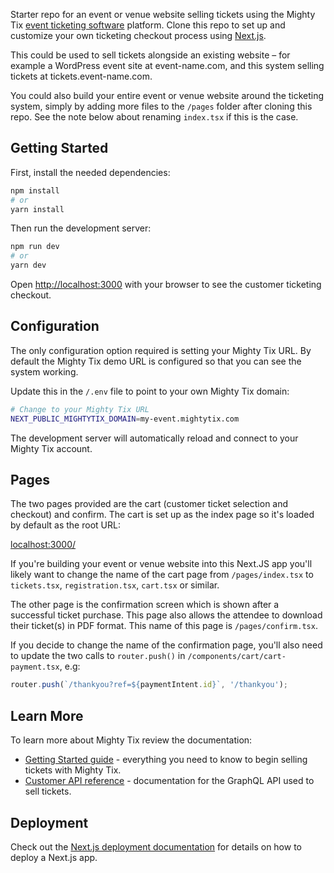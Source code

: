 Starter repo for an event or venue website selling tickets using the Mighty Tix [event ticketing software](https://mightytix.com/) platform. Clone this repo to set up and customize your own ticketing checkout process using [Next.js](https://nextjs.org/).

This could be used to sell tickets alongside an existing website – for example a WordPress event site at event-name.com, and this system selling tickets at tickets.event-name.com.

You could also build your entire event or venue website around the ticketing system, simply by adding more files to the `/pages` folder after cloning this repo. See the note below about renaming `index.tsx` if this is the case.

## Getting Started

First, install the needed dependencies:

```bash
npm install
# or
yarn install
```

Then run the development server:

```bash
npm run dev
# or
yarn dev
```

Open [http://localhost:3000](http://localhost:3000) with your browser to see the customer ticketing checkout.

## Configuration

The only configuration option required is setting your Mighty Tix URL. By default the Mighty Tix demo URL is configured so that you can see the system working.

Update this in the `/.env` file to point to your own Mighty Tix domain:

```bash
# Change to your Mighty Tix URL
NEXT_PUBLIC_MIGHTYTIX_DOMAIN=my-event.mightytix.com
```

The development server will automatically reload and connect to your Mighty Tix account.

## Pages

The two pages provided are the cart (customer ticket selection and checkout) and confirm. The cart is set up as the index page so it's loaded by default as the root URL:

[localhost:3000/](http://localhost:3000/)

If you're building your event or venue website into this Next.JS app you'll likely want to change the name of the cart page from `/pages/index.tsx` to `tickets.tsx`, `registration.tsx`, `cart.tsx` or similar.

The other page is the confirmation screen which is shown after a successful ticket purchase. This page also allows the attendee to download their ticket(s) in PDF format. This name of this page is `/pages/confirm.tsx`.

If you decide to change the name of the confirmation page, you'll also need to update the two calls to `router.push()` in `/components/cart/cart-payment.tsx`, e.g:

```typescript
router.push(`/thankyou?ref=${paymentIntent.id}`, '/thankyou');
```

## Learn More

To learn more about Mighty Tix review the documentation:

- [Getting Started guide](https://mightytix.com/docs/getting-started) - everything you need to know to begin selling tickets with Mighty Tix.
- [Customer API reference](https://mightytix.com/docs/customer-api) - documentation for the GraphQL API used to sell tickets.

## Deployment

Check out the [Next.js deployment documentation](https://nextjs.org/docs/deployment) for details on how to deploy a Next.js app.
